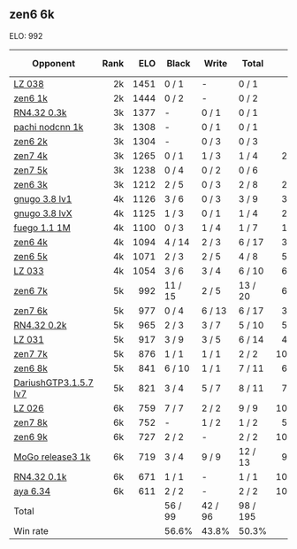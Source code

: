 ## zen6 6k ##

ELO: 992

Opponent | Rank | ELO | Black | Write | Total | Win rate
---------|-----:|----:|-------|-------|-------|-------:
[LZ 038](LZ%20038.md) | 2k | 1451 | 0 / 1 | - | 0 / 1 | 0.0%
[zen6 1k](zen6%201k.md) | 2k | 1444 | 0 / 2 | - | 0 / 2 | 0.0%
[RN4.32 0.3k](RN4.32%200.3k.md) | 3k | 1377 | - | 0 / 1 | 0 / 1 | 0.0%
[pachi nodcnn 1k](pachi%20nodcnn%201k.md) | 3k | 1308 | - | 0 / 1 | 0 / 1 | 0.0%
[zen6 2k](zen6%202k.md) | 3k | 1304 | - | 0 / 3 | 0 / 3 | 0.0%
[zen7 4k](zen7%204k.md) | 3k | 1265 | 0 / 1 | 1 / 3 | 1 / 4 | 25.0%
[zen7 5k](zen7%205k.md) | 3k | 1238 | 0 / 4 | 0 / 2 | 0 / 6 | 0.0%
[zen6 3k](zen6%203k.md) | 3k | 1212 | 2 / 5 | 0 / 3 | 2 / 8 | 25.0%
[gnugo 3.8 lv1](gnugo%203.8%20lv1.md) | 4k | 1126 | 3 / 6 | 0 / 3 | 3 / 9 | 33.3%
[gnugo 3.8 lvX](gnugo%203.8%20lvX.md) | 4k | 1125 | 1 / 3 | 0 / 1 | 1 / 4 | 25.0%
[fuego 1.1 1M](fuego%201.1%201M.md) | 4k | 1100 | 0 / 3 | 1 / 4 | 1 / 7 | 14.3%
[zen6 4k](zen6%204k.md) | 4k | 1094 | 4 / 14 | 2 / 3 | 6 / 17 | 35.3%
[zen6 5k](zen6%205k.md) | 4k | 1071 | 2 / 3 | 2 / 5 | 4 / 8 | 50.0%
[LZ 033](LZ%20033.md) | 4k | 1054 | 3 / 6 | 3 / 4 | 6 / 10 | 60.0%
[zen6 7k](zen6%207k.md) | 5k | 992 | 11 / 15 | 2 / 5 | 13 / 20 | 65.0%
[zen7 6k](zen7%206k.md) | 5k | 977 | 0 / 4 | 6 / 13 | 6 / 17 | 35.3%
[RN4.32 0.2k](RN4.32%200.2k.md) | 5k | 965 | 2 / 3 | 3 / 7 | 5 / 10 | 50.0%
[LZ 031](LZ%20031.md) | 5k | 917 | 3 / 9 | 3 / 5 | 6 / 14 | 42.9%
[zen7 7k](zen7%207k.md) | 5k | 876 | 1 / 1 | 1 / 1 | 2 / 2 | 100.0%
[zen6 8k](zen6%208k.md) | 5k | 841 | 6 / 10 | 1 / 1 | 7 / 11 | 63.6%
[DariushGTP3.1.5.7 lv7](DariushGTP3.1.5.7%20lv7.md) | 5k | 821 | 3 / 4 | 5 / 7 | 8 / 11 | 72.7%
[LZ 026](LZ%20026.md) | 6k | 759 | 7 / 7 | 2 / 2 | 9 / 9 | 100.0%
[zen7 8k](zen7%208k.md) | 6k | 752 | - | 1 / 2 | 1 / 2 | 50.0%
[zen6 9k](zen6%209k.md) | 6k | 727 | 2 / 2 | - | 2 / 2 | 100.0%
[MoGo release3 1k](MoGo%20release3%201k.md) | 6k | 719 | 3 / 4 | 9 / 9 | 12 / 13 | 92.3%
[RN4.32 0.1k](RN4.32%200.1k.md) | 6k | 671 | 1 / 1 | - | 1 / 1 | 100.0%
[aya 6.34](aya%206.34.md) | 6k | 611 | 2 / 2 | - | 2 / 2 | 100.0%
Total | | | 56 / 99 | 42 / 96 | 98 / 195 | 
Win rate| | | 56.6% | 43.8% | 50.3% | 
